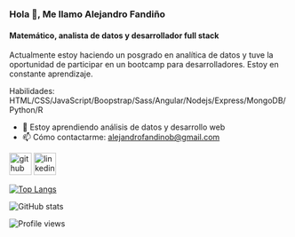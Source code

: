 ### Hola 👋, Me llamo Alejandro Fandiño
#### Matemático, analista de datos y desarrollador full stack
Actualmente estoy haciendo un posgrado en analítica de datos y tuve la oportunidad de participar en un bootcamp para desarrolladores.
Estoy en constante aprendizaje. 



Habilidades: HTML/CSS/JavaScript/Boopstrap/Sass/Angular/Nodejs/Express/MongoDB/Python/R

- 🌱 Estoy aprendiendo análisis de datos y desarrollo web 
- 📫 Cómo contactarme: alejandrofandinob@gmail.com 


[<img src='https://cdn.jsdelivr.net/npm/simple-icons@3.0.1/icons/github.svg' alt='github' height='40'>](https://github.com/AlejandroFandinoB)  [<img src='https://cdn.jsdelivr.net/npm/simple-icons@3.0.1/icons/linkedin.svg' alt='linkedin' height='40'>](https://www.linkedin.com/in/alejandro-fandiño-050a77201)  

[![Top Langs](https://github-readme-stats.vercel.app/api/top-langs/?username=AlejandroFandinoB)](https://github.com/anuraghazra/github-readme-stats)

![GitHub stats](https://github-readme-stats.vercel.app/api?username=AlejandroFandinoB&show_icons=true)  

![Profile views](https://gpvc.arturio.dev/AlejandroFandinoB)  
